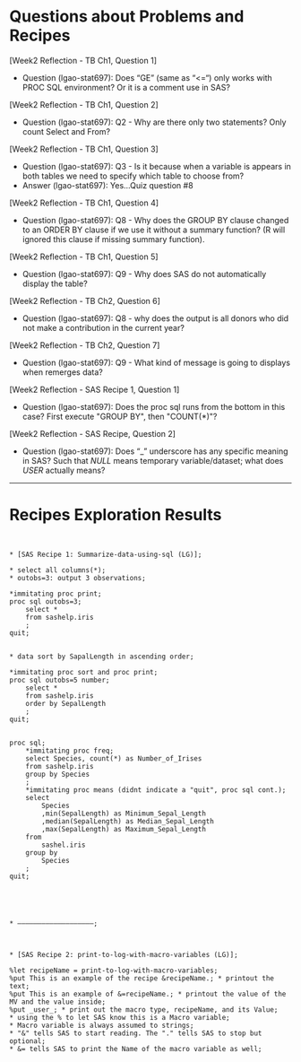 
# Questions about Problems and Recipes



[Week2 Reflection - TB Ch1, Question 1]
* Question (lgao-stat697): Does “GE” (same as “<=“) only works with PROC SQL environment? Or it is a comment use in SAS?



[Week2 Reflection - TB Ch1, Question 2]
* Question (lgao-stat697): Q2 - Why are there only two statements? Only count Select and From?



[Week2 Reflection - TB Ch1, Question 3]
* Question (lgao-stat697): Q3 - Is it because when a variable is appears in both tables we need to specify which table to choose from?
* Answer (lgao-stat697): Yes…Quiz question #8



[Week2 Reflection - TB Ch1, Question 4]
* Question (lgao-stat697): Q8 - Why does the GROUP BY clause changed to an ORDER BY clause if we use it without a summary function? (R will ignored this clause if missing summary function).



[Week2 Reflection - TB Ch1, Question 5]
* Question (lgao-stat697): Q9 - Why does SAS do not automatically display the table?



[Week2 Reflection - TB Ch2, Question 6]
* Question (lgao-stat697):  Q8 - why does the output is all donors who did not make a contribution in the current year?



[Week2 Reflection - TB Ch2, Question 7]
* Question (lgao-stat697): Q9 - What kind of message is going to displays when remerges data?



[Week2 Reflection - SAS Recipe 1, Question 1]
* Question (lgao-stat697): Does the proc sql runs from the bottom in this case? First execute "GROUP BY", then "COUNT(*)"?  



[Week2 Reflection - SAS Recipe, Question 2]
* Question (lgao-stat697): Does “_” underscore has any specific meaning in SAS? Such that _NULL_ means temporary variable/dataset; what does _USER_ actually means?



***



# Recipes Exploration Results



```


* [SAS Recipe 1: Summarize-data-using-sql (LG)];

* select all columns(*);
* outobs=3: output 3 observations;

*immitating proc print;
proc sql outobs=3;
	select *
	from sashelp.iris
	;
quit;


* data sort by SapalLength in ascending order;

*immitating proc sort and proc print;
proc sql outobs=5 number;
	select *
	from sashelp.iris
	order by SepalLength
	;
quit;


proc sql;
	*immitating proc freq;
	select Species, count(*) as Number_of_Irises
	from sashelp.iris
	group by Species
	;
	*immitating proc means (didnt indicate a "quit", proc sql cont.);
	select 
		Species
		,min(SepalLength) as Minimum_Sepal_Length
		,median(SepalLength) as Median_Sepal_Length
		,max(SepalLength) as Maximum_Sepal_Length
	from
		sashel.iris
	group by
		Species
	;
quit;

 



* ———————————————————;



* [SAS Recipe 2: print-to-log-with-macro-variables (LG)];

%let recipeName = print-to-log-with-macro-variables;
%put This is an example of the recipe &recipeName.; * printout the text;
%put This is an example of &=recipeName.; * printout the value of the MV and the value inside;
%put _user_; * print out the macro type, recipeName, and its Value;
* using the % to let SAS know this is a Macro variable;
* Macro variable is always assumed to strings;
* "&" tells SAS to start reading. The "." tells SAS to stop but optional;
* &= tells SAS to print the Name of the macro variable as well;





```
